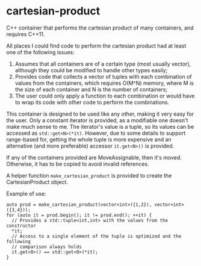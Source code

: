 cartesian-product
=================

C++ container that performs the cartesian product of many containers, and
requires C++11.

All places I could find code to perform the cartesian product had at least one
of the following issues:

1. Assumes that all containers are of a certain type (most usually vector),
although they could be modified to handle other types easily;
2. Provides code that collects a vector of tuples with each combination of
values from the containers, which requires O(M^N) memory, where M is the size of
each container and N is the number of containers;
3. The user could only apply a function to each combination or would have to
wrap its code with other code to perform the combinations.

This container is designed to be used like any other, making it very easy for
the user. Only a constant iterator is provided, as a modifiable one doesn't make
much sense to me. The iterator's value is a tuple, so its values can be accessed
as `std::get<N>(*it)`. However, due to some details to support range-based for,
getting the whole tuple is more expensive and an alternative (and more
preferable) accessor `it.get<N>()` is provided.

If any of the containers provided are MoveAssignable, then it's moved.
Otherwise, it has to be copied to avoid invalid references.

A helper function `make_cartesian_product` is provided to create the
CartesianProduct object.

Example of use:
```
auto prod = make_cartesian_product(vector<int>({1,2}), vector<int>({3,4}));
for (auto it = prod.begin(); it != prod.end(); ++it) {
  // Provides a std::tuple<int,int> with the values from the constructor
  *it;
  // Access to a single element of the tuple is optimized and the following
  // comparison always holds
  it.get<0>() == std::get<0>(*it);
}
```
